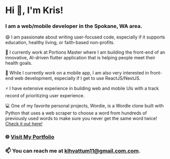 # Hi 👋, I'm Kris!
### I am a web/mobile developer in the Spokane, WA area.

😄 I am passionate about writing user-focused code, especially if it supports education, healthy living, or faith-based non-profits.

🔭 I currently work at Portions Master where I am building the front-end of an innovative, AI-driven flutter application that is helping people meet their health goals.

🌱 While I currently work on a mobile app, I am also very interested in front-end web development, especially if I get to use ReactJS/NextJS.

⚡ I have extensive experience in building web and mobile UIs with a track record of prioritizing user experience.

💻 One of my favorite personal projects, Wordie, is a Wordle clone built with Python that uses a web scraper to choose a word from hundreds of previously used words to make sure you never get the same word twice! [Check it out here!](https://github.com/kristofer11/Wordie)

  
### 🌐 [Visit My Portfolio](https://krishvattum.com)
### 📫 You can reach me at [klhvattum11@gmail.com.com](mailto:klhvattum11@gmail.com).

<!--
**kristofer11/kristofer11** is a ✨ _special_ ✨ repository because its `README.md` (this file) appears on your GitHub profile.

Here are some ideas to get you started:

- 🔭 I’m currently working on ...
- 🌱 I’m currently learning ...
- 👯 I’m looking to collaborate on ...
- 🤔 I’m looking for help with ...
- 💬 Ask me about ...
- 📫 How to reach me: ...
- 😄 Pronouns: ...
- ⚡ Fun fact: ...
-->
